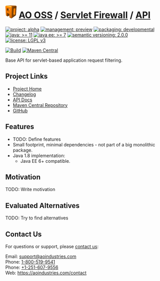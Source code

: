 # [<img src="ao-logo.png" alt="AO Logo" width="35" height="40">](https://github.com/aoindustries) [AO OSS](https://github.com/aoindustries/ao-oss) / [Servlet Firewall](https://github.com/aoindustries/ao-servlet-firewall) / [API](https://github.com/aoindustries/ao-servlet-firewall-api)

[![project: alpha](https://oss.aoapps.com/ao-badges/project-alpha.svg)](https://aoindustries.com/life-cycle#project-alpha)
[![management: preview](https://oss.aoapps.com/ao-badges/management-preview.svg)](https://aoindustries.com/life-cycle#management-preview)
[![packaging: developmental](https://oss.aoapps.com/ao-badges/packaging-developmental.svg)](https://aoindustries.com/life-cycle#packaging-developmental)  
[![java: &gt;= 11](https://oss.aoapps.com/ao-badges/java-11.svg)](https://docs.oracle.com/en/java/javase/11/docs/api/)
[![java ee: &gt;= 7](https://oss.aoapps.com/ao-badges/javaee-7.svg)](https://docs.oracle.com/javaee/7/api/)
[![semantic versioning: 2.0.0](https://oss.aoapps.com/ao-badges/semver-2.0.0.svg)](http://semver.org/spec/v2.0.0.html)
[![license: LGPL v3](https://oss.aoapps.com/ao-badges/license-lgpl-3.0.svg)](https://www.gnu.org/licenses/lgpl-3.0)

[![Build](https://github.com/aoindustries/ao-servlet-firewall-api/workflows/Build/badge.svg?branch=master)](https://github.com/aoindustries/ao-servlet-firewall-api/actions?query=workflow%3ABuild)
[![Maven Central](https://maven-badges.herokuapp.com/maven-central/com.aoapps/ao-servlet-firewall-api/badge.svg)](https://maven-badges.herokuapp.com/maven-central/com.aoapps/ao-servlet-firewall-api)

Base API for servlet-based application request filtering.

## Project Links
* [Project Home](https://oss.aoapps.com/servlet-firewall/api/)
* [Changelog](https://oss.aoapps.com/servlet-firewall/api/changelog)
* [API Docs](https://oss.aoapps.com/servlet-firewall/api/apidocs/)
* [Maven Central Repository](https://search.maven.org/artifact/com.aoapps/ao-servlet-firewall-api)
* [GitHub](https://github.com/aoindustries/ao-servlet-firewall-api)

## Features
* TODO: Define features
* Small footprint, minimal dependencies - not part of a big monolithic package.
* Java 1.8 implementation:
    * Java EE 6+ compatible.

## Motivation
TODO: Write motivation

## Evaluated Alternatives
TODO: Try to find alternatives

## Contact Us
For questions or support, please [contact us](https://aoindustries.com/contact):

Email: [support@aoindustries.com](mailto:support@aoindustries.com)  
Phone: [1-800-519-9541](tel:1-800-519-9541)  
Phone: [+1-251-607-9556](tel:+1-251-607-9556)  
Web: https://aoindustries.com/contact
